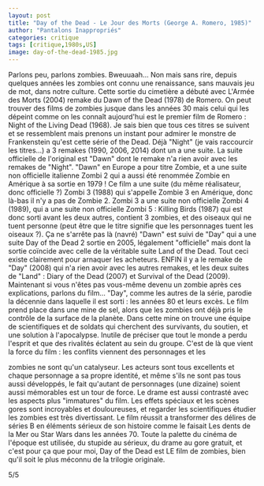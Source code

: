 ```yaml
---
layout: post
title: "Day of the Dead - Le Jour des Morts (George A. Romero, 1985)"
author: "Pantalons Inappropriés"
categories: critique
tags: [critique,1980s,US]
image: day-of-the-dead-1985.jpg
---
```


Parlons peu, parlons zombies. Bweuuaah... Non mais sans rire, depuis quelques
années les zombies ont connu une renaissance, sans mauvais jeu de mot, dans notre
culture. Cette sortie du cimetière a débuté avec L'Armée des Morts (2004) remake du
Dawn of the Dead (1978) de Romero. On peut trouver des films de zombies jusque
dans les années 30 mais celui qui les dépeint comme on les connaît aujourd'hui est le
premier film de Romero : Night of the Living Dead (1968).
Je sais bien que tous ces titres se suivent et se ressemblent mais prenons un instant
pour admirer le monstre de Frankenstein qu'est cette série of the Dead. Déjà "Night"
(je vais raccourcir les titres...) a 3 remakes (1990, 2006, 2014) dont un a une suite.
La suite officielle de l'original est "Dawn" dont le remake n'a rien avoir avec les
remakes de "Night". "Dawn" en Europe a pour titre Zombie, et a une suite non
officielle italienne Zombi 2 qui a aussi été renommée Zombie en Amérique à sa
sortie en 1979 ! Ce film a une suite (du même réalisateur, donc officielle ?)
Zombi 3 (1988) qui s'appelle Zombie 3 en Amérique, donc là-bas il n'y a pas de
Zombie 2. Zombi 3 a une suite non officielle Zombi 4 (1989), qui a une suite non
officielle Zombi 5 : Killing Birds (1987) qui est donc sorti avant les deux autres,
contient 3 zombies, et des oiseaux qui ne tuent personne (peut être que le titre
signifie que les personnages tuent les oiseaux ?). Ça ne s'arrête pas là (navré)
"Dawn" est suivi de "Day" qui a une suite Day of the Dead 2 sortie en 2005,
légalement "officielle" mais dont la sortie coïncide avec celle de la véritable suite
Land of the Dead. Tout ceci existe clairement pour arnaquer les acheteurs. ENFIN il
y a le remake de "Day" (2008) qui n'a rien avoir avec les autres remakes, et les deux
suites de "Land" : Diary of the Dead (2007) et Survival of the Dead (2009).
Maintenant si vous n'êtes pas vous-même devenu un zombie après ces explications,
parlons du film...
"Day", comme les autres de la série, parodie la décennie dans laquelle il est sorti :
les années 80 et leurs excès. Le film prend place dans une mine de sel, alors que les
zombies ont déjà pris le contrôle de la surface de la planète. Dans cette mine on
trouve une équipe de scientifiques et de soldats qui cherchent des survivants, du
soutien, et une solution à l'apocalypse. Inutile de préciser que tout le monde a perdu
l'esprit et que des rivalités éclatent au sein du groupe.
C'est de là que vient la force du film : les conflits viennent des personnages et les

zombies ne sont qu'un catalyseur. Les acteurs sont tous excellents et chaque
personnage a sa propre identité, et même s'ils ne sont pas tous aussi développés, le
fait qu'autant de personnages (une dizaine) soient aussi mémorables est un tour de
force. Le drame est aussi contrasté avec les aspects plus "immatures" du film. Les
effets spéciaux et les scènes gores sont incroyables et douloureuses, et regarder les
scientifiques étudier les zombies est très divertissant. Le film réussit a transformer
des délires de séries B en éléments sérieux de son histoire comme le faisait
Les dents de la Mer ou Star Wars dans les années 70.
Toute la palette du cinéma de l'époque est utilisée, du stupide au sérieux, du drame
au gore gratuit, et c'est pour ça que pour moi, Day of the Dead est LE film de
zombies, bien qu'il soit le plus méconnu de la trilogie originale.

5/5
